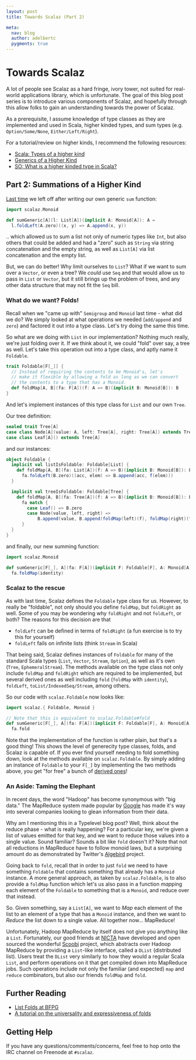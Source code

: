 ```yaml
---
layout: post
title: Towards Scalaz (Part 2)

meta:
  nav: blog
  author: adelbertc
  pygments: true
---
```


# Towards Scalaz

A lot of people see Scalaz as a hard fringe, ivory tower,
not suited for real-world applications library, which is
unfortunate. The goal of this blog post series is to introduce
various components of Scalaz, and hopefully through this
allow folks to gain an understanding towards the power of
Scalaz.

As a prerequisite, I assume knowledge of type classes as they
are implemented and used in Scala, higher kinded types,
and sum types (e.g. `Option/Some/None`, `Either/Left/Right`).

For a tutorial/review on higher kinds, I recommend the following resources:

* [Scala: Types of a higher kind](http://blogs.atlassian.com/2013/09/scala-types-of-a-higher-kind/)
* [Generics of a Higher Kind](http://adriaanm.github.io/files/higher.pdf)
* [SO: What is a higher kinded type in Scala?](http://stackoverflow.com/questions/6246719/what-is-a-higher-kinded-type-in-scala)

## Part 2: Summations of a Higher Kind

[Last time](http://typelevel.org/blog/2013/10/13/towards-scalaz-1.html) we
left off after writing our own generic `sum` function:

```scala
import scalaz.Monoid

def sumGeneric[A](l: List[A])(implicit A: Monoid[A]): A =
  l.foldLeft(A.zero)((x, y) => A.append(x, y))
```

.. which allowed us to sum a list not only of numeric types like
`Int`, but also others that could be added and had a "zero" such as
`String` via string concatenation and the empty string, as well as
`List[A]` via list concatenation and the empty list.

But, we can do better! Why limit ourselves to `List`? What if we want
to sum over a `Vector`, or even a tree? We *could* use `Seq` and that
would allow us to pass in `List` or `Vector`, but it still brings up
the problem of trees, and any other data structure that may not fit
the `Seq` bill.

### What do we want? Folds!
Recall when we "came up with" `Semigroup` and `Monoid` last time -
what did we do? We simply looked at what operations we needed
(`add/append` and `zero`) and factored it out into a type class.
Let's try doing the same this time.

So what are we doing with `List` in our implementation? Nothing much
really, we're just folding over it. If we think about it, we could
"fold" over say, a tree as well. Let's take this operation out into
a type class, and aptly name it `Foldable`.

```scala
trait Foldable[F[_]] {
  // Instead of requiring the contents to be Monoid's, let's 
  // make it flexible by allowing a fold as long as we can convert
  // the contents to a type that has a Monoid.
  def foldMap[A, B](fa: F[A])(f: A => B)(implicit B: Monoid[B]): B
}
```

And let's implement instances of this type class for `List` and our own
`Tree`.

Our tree definition:

```scala
sealed trait Tree[A]
case class Node[A](value: A, left: Tree[A], right: Tree[A]) extends Tree[A]
case class Leaf[A]() extends Tree[A]
```

and our instances:

```scala
object Foldable {
  implicit val listIsFoldable: Foldable[List] {
    def foldMap[A, B](fa: List[A])(f: A => B)(implicit B: Monoid[B]): B =
      fa.foldLeft(B.zero)((acc, elem) => B.append(acc, f(elem)))
  }

  implicit val treeIsFoldable: Foldable[Tree] {
    def foldMap[A, B](fa: Tree[A])(f: A => B)(implicit B: Monoid[B]): B =
      fa match {
        case Leaf() => B.zero
        case Node(value, left, right) => 
            B.append(value, B.append(foldMap(left)(f), foldMap(right)(f)))
      }
  }
}
```

and finally, our new summing function:

```scala
import scalaz.Monoid

def sumGeneric[F[_], A](fa: F[A])(implicit F: Foldable[F], A: Monoid[A]): A =
  fa.foldMap(identity)
```

### Scalaz to the rescue
As with last time, Scalaz defines the `Foldable` type class for us. However,
to really be "foldable", not only should you define `foldMap`, but `foldRight`
as well. Some of you may be wondering why `foldRight` and not `foldLeft`, or both?
The reasons for this decision are that 

* `foldLeft` can be defined in terms of `foldRight` (a fun exercise is to try this for yourself)
* `foldLeft` fails on infinite lists (think `Stream` in Scala)

That being said, Scalaz defines instances of `Foldable` for many of the standard
Scala types (`List`, `Vector`, `Stream`, `Option`), as well as it's own (`Tree`, `EphemeralStream`).
The methods available on the type class not only include `foldMap` and `foldRight` which
are required to be implemented, but several derived ones as well including `fold` (`foldMap` with
`identity`), `foldLeft`, `toList/IndexedSeq/Stream`, among others.

So our code with `scalaz.Foldable` now looks like:

```scala
import scalaz.{ Foldable, Monoid }

// Note that this is equivalent to scalaz.Foldable#fold
def sumGeneric[F[_], A](fa: F[A])(implicit F: Foldable[F], A: Monoid[A]): A =
  fa.fold
```

Note that the implementation of the function is rather plain, but that's a good thing!
This shows the level of generecity type classes, folds,  and Scalaz is capable of. If you ever
find yourself needing to fold something down, look at the methods available on
`scalaz.Foldable`. By simply adding an instance of `Foldable` to your `F[_]` by implementing
the two methods above, you get "for free" a bunch of 
[derived ones](http://docs.typelevel.org/api/scalaz/stable/7.0.4/doc/#scalaz.Foldable)!

### An Aside: Taming the Elephant
In recent days, the word "Hadoop" has become synonymous with "big data." The MapReduce
system made popular by [Google](http://research.google.com/archive/mapreduce.html)
has made it's way into several companies looking to glean information from their data.

Why am I mentioning this in a Typelevel blog post? Well, think about the reduce phase -
what is really happening? For a particular key, we're given a list of values emitted
for that key, and we want to reduce those values into a single value. Sound familiar?
Sounds a bit like `fold` doesn't it? Note that not all reductions in MapReduce have to follow
monoid laws, but a surprising amount do as demonstrated by Twitter's
[Algebird](https://github.com/twitter/algebird) project.

Going back to `fold`, recall that in order to just `fold` we need to have something
`Foldable` that contains something that already has a `Monoid` instance. A more general
approach, as taken by `scalaz.Foldable`, is to also provide a `foldMap` function which
let's us also pass in a function *map*ping each element of the `Foldable` to something
that is a `Monoid`, and reduce over that instead.

So. Given something, say a `List[A]`, we want to *Map* each element of the list to
an element of a type that has a `Monoid` instance, and then we want to *Reduce* the
list down to a single value. All together now... MapReduce!

Unfortunately, Hadoop MapReduce by itself does not give you anything like a `List`.
Fortunately, our good friends at [NICTA](http://www.nicta.com.au/) have developed
and open sourced the wonderful [Scoobi](https://github.com/nicta/scoobi) project,
which abstracts over Hadoop MapReduce by providing a `List`-like interface, called a
`DList` (distributed list). Users treat the `DList` very similarly to how they would
a regular Scala `List`, and perform operations on it that get compiled down into
MapReduce jobs. Such operations include not only the familiar (and expected) `map`
and `reduce` combinators, but also our friends `foldMap` and `fold`.

## Further Reading

* [List Folds at BFPG](http://tmorris.net/posts/list-folds-bfpg/index.html)
* [A tutorial on the universality and expressiveness of folds](http://www.cs.nott.ac.uk/~gmh/fold.pdf)

## Getting Help

If you have any questions/comments/concerns, feel free to hop onto the IRC channel on
Freenode at `#scalaz`.
